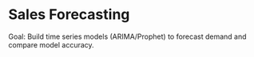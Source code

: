 # Sales Forecasting

Goal: Build time series models (ARIMA/Prophet) to forecast demand and compare model accuracy.
